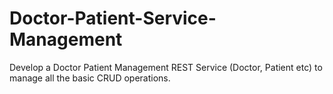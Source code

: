 # Doctor-Patient-Service-Management
Develop a Doctor Patient Management REST Service (Doctor, Patient etc) to manage all the basic CRUD operations. 

